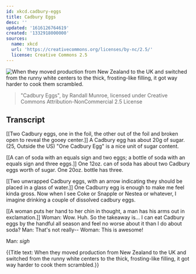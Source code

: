 ```yaml
---
id: xkcd.cadbury-eggs
title: Cadbury Eggs
desc: ''
updated: '1616126764619'
created: '1332918000000'
sources:
  name: xkcd
  url: 'https://creativecommons.org/licenses/by-nc/2.5/'
  license: Creative Commons 2.5
---
```

![When they moved production from New Zealand to the UK and switched from the runny white centers to the thick, frosting-like filling, it got way harder to cook them scrambled.](https://imgs.xkcd.com/comics/cadbury_eggs.png)
> "Cadbury Eggs", by Randall Munroe, licensed under Creative Commons Attribution-NonCommercial 2.5 License

## Transcript
[[Two Cadbury eggs, one in the foil, the other out of the foil and broken open to reveal the gooey center.]]
A Cadbury egg has about 20g of sugar. (25, Outside the US) "One Cadbury Egg" is a nice unit of sugar content.

[[A can of soda with an equals sign and two eggs; a bottle of soda with an equals sign and three eggs.]]
One 12oz. can of soda has about two Cadbury eggs worth of sugar. One 20oz. bottle has three.

[[Two unwrapped Cadbury eggs, with an arrow indicating they should be placed in a glass of water.]]
One Cadburry egg is enough to make me feel kinda gross. Now when I see Coke or Snapple or Nestea or whatever, I imagine drinking a couple of dissolved cadbury eggs.

[[A woman puts her hand to her chin in thought, a man has his arms out in exclamation.]]
Woman: Wow. Huh. So the takeaway is... I can eat Cadbury eggs by the handful all season and feel no worse about it than I do about soda?
Man: That's not really--
Woman: This is 
awesome!

Man: *sigh*

{{Title text: When they moved production from New Zealand to the UK and switched from the runny white centers to the thick, frosting-like filling, it got way harder to cook them scrambled.}}
